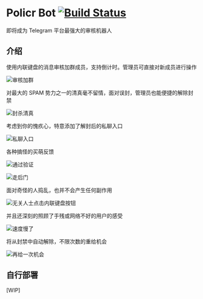 # Policr Bot [![Build Status](https://github-ci.bluerain.io/api/badges/Hentioe/policr/status.svg)](https://github-ci.bluerain.io/Hentioe/policr)

即将成为 Telegram 平台最强大的审核机器人

## 介绍

使用内联键盘的消息审核加群成员，支持倒计时。管理员可直接对新成员进行操作

![审核加群](https://github.com/Hentioe/policr/raw/master/.policr/1.png)

对最大的 SPAM 势力之一的清真毫不留情，面对误封，管理员也能便捷的解除封禁

![封杀清真](https://github.com/Hentioe/policr/raw/master/.policr/2.png)

考虑到你的愧疚心，特意添加了解封后的私聊入口

![私聊入口](https://github.com/Hentioe/policr/raw/master/.policr/2.1.png)

各种搞怪的买萌反馈

![通过验证](https://github.com/Hentioe/policr/raw/master/.policr/3.png)

![走后门](https://github.com/Hentioe/policr/raw/master/.policr/3.1.png)

面对奇怪的人捣乱，也并不会产生任何副作用

![无关人士点击内联键盘按钮](https://github.com/Hentioe/policr/raw/master/.policr/4.png)

并且还深刻的照顾了手残或网络不好的用户的感受

![速度慢了](https://github.com/Hentioe/policr/raw/master/.policr/5.png)

将从封禁中自动解除，不限次数的重给机会

![再给一次机会](https://github.com/Hentioe/policr/raw/master/.policr/6.png)

## 自行部署

[WIP]

